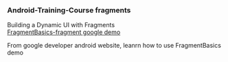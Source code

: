### Android-Training-Course fragments

Building a Dynamic UI with Fragments <br/>
[FragmentBasics-fragment google demo](http://developer.android.com/training/basics/fragments/index.html)

From google developer android website, leanrn how to use FragmentBasics demo 